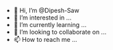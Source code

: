 - 👋 Hi, I’m @Dipesh-Saw
- 👀 I’m interested in ...
- 🌱 I’m currently learning ...
- 💞️ I’m looking to collaborate on ...
- 📫 How to reach me ...

<!---
Dipesh-Saw/Dipesh-Saw is a ✨ special ✨ repository because its `README.md` (this file) appears on your GitHub profile.
You can click the Preview link to take a look at your changes.
--->
